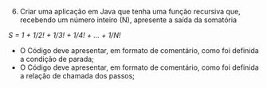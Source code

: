 6. Criar uma aplicação em Java que tenha uma função recursiva que, recebendo um número inteiro (N), apresente a saída da somatória

*S = 1 + 1/2! + 1/3! + 1/4! + ... + 1/N!*

- O Código deve apresentar, em formato de comentário, como foi definida a condição de parada;
- O Código deve apresentar, em formato de comentário, como foi definida a relação de chamada dos passos;
